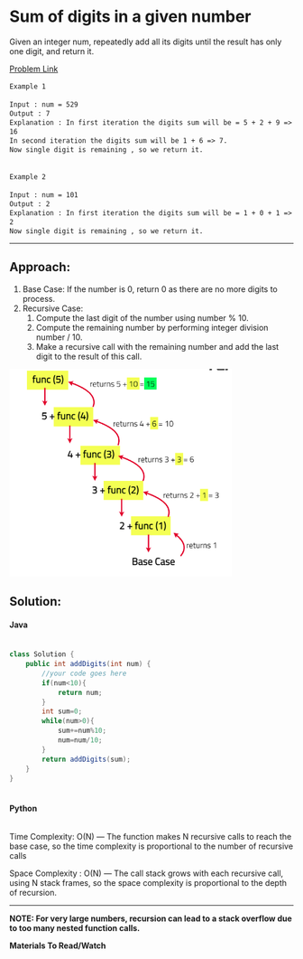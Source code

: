 # Sum of digits in a given number

Given an integer num, repeatedly add all its digits until the result has only one digit, and return it.

[Problem Link]()

```
Example 1

Input : num = 529
Output : 7
Explanation : In first iteration the digits sum will be = 5 + 2 + 9 => 16
In second iteration the digits sum will be 1 + 6 => 7.
Now single digit is remaining , so we return it.


Example 2

Input : num = 101
Output : 2
Explanation : In first iteration the digits sum will be = 1 + 0 + 1 => 2
Now single digit is remaining , so we return it.

```

---

## **Approach**:

1. Base Case: If the number is 0, return 0 as there are no more digits to process.
2. Recursive Case:
   1. Compute the last digit of the number using number % 10.
   2. Compute the remaining number by performing integer division number / 10.
   3. Make a recursive call with the remaining number and add the last digit to the result of this call.

![alt text](./Images/sumnnumbers.png)

## **Solution**:

#### Java

```Java

class Solution {
    public int addDigits(int num) {
        //your code goes here
        if(num<10){
            return num;
        }
        int sum=0;
        while(num>0){
            sum+=num%10;
            num=num/10;
        }
        return addDigits(sum);
    }
}



```

#### Python

```python


```

Time Complexity: O(N) — The function makes N recursive calls to reach the base case, so the time complexity is proportional to the number of recursive calls

Space Complexity : O(N) — The call stack grows with each recursive call, using N stack frames, so the space complexity is proportional to the depth of recursion.

---

**NOTE: For very large numbers, recursion can lead to a stack overflow due to too many nested function calls.**

**Materials To Read/Watch**
